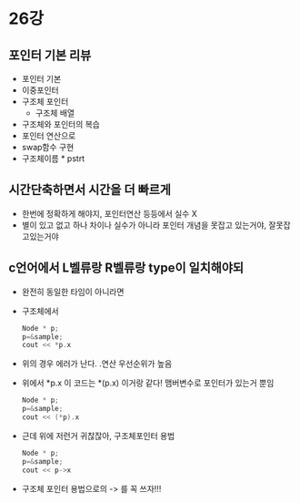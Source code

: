 # 26강

## 포인터 기본 리뷰

- 포인터 기본
- 이중포인터
- 구조체 포인터
  - 구조체 배열
- 구조체와 포인터의 복습
- 포인터 연산으로 
- swap함수 구현
- 구조체이름 * pstrt

## 시간단축하면서 시간을 더 빠르게

- 한번에 정확하게 해야지, 포인터연산 등등에서 실수 X
- 별이 있고 없고 하나 차이나 실수가 아니라 포인터 개념을 못잡고 있는거야, 잘못잡고있는거야

## c언어에서 L벨류랑 R벨류랑 type이 일치해야되

- 완전히 동일한 타임이 아니라면
- 구조체에서

    ```cpp
    Node * p;
    p=&sample;
    cout << *p.x
    ```

- 위의 경우 에러가 난다.  .연산 우선순위가 높음
- 위에서 *p.x 이 코드는 *(p.x) 이거랑 같다! 맴버변수로 포인터가 있는거 뿐임

    ```cpp
    Node * p;
    p=&sample;
    cout << (*p).x
    ```

- 근데 위에 저런거 귀찮잖아, 구조체포인터 용법

    ```cpp
    Node * p;
    p=&sample;
    cout << p->x
    ```

- 구조체 포인터 용법으로의 -> 를 꼭 쓰자!!!
